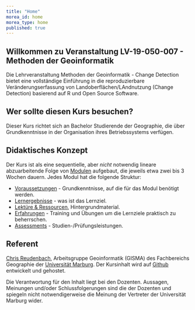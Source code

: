 ```yaml
---
title: "Home"
morea_id: home
morea_type: home
published: true
---
```


## Willkommen zu Veranstaltung LV-19-050-007 - Methoden der Geoinformatik


Die Lehrveranstaltung Methoden der Geoinformatik - Change Detection bietet eine vollständige Einführung in die reproduzierbare Veränderungserfassung von Landoberflächen/LAndnutzung (Change Detection) basierend auf R und Open Source Software. 

## Wer sollte diesen Kurs besuchen?

  Dieser Kurs richtet sich an Bachelor Studierende der Geographie, die über Grundkenntnisse in der Organisation ihres Betriebssystems verfügen.

## Didaktisches Konzept

Der Kurs ist als eine sequentielle, aber *nicht* notwendig lineare abzuarbeitende Folge von [Modulen](/LV-19-050-007/modules) aufgebaut, die jeweils etwa zwei bis 3 Wochen dauern. Jedes Modul hat die folgende Struktur:

  * [Voraussetzungen](/LV-19-050-007/Voraussetzungen) - Grundkenntnisse, auf die für das Modul benötigt werden.
  * [Lernergebnisse](/LV-19-050-007//outcomes) - was ist das Lernziel.
  * [Lektüre & Ressourcen](/LV-19-050-007/readings), Hintergrundmaterial.
  * [Erfahrungen](/LV-19-050-007/experiences) - Training und Übungen um die Lernziele praktisch zu beherrschen.
  * [Assessments](/LV-19-050-007/assessments) - Studien-/Prüfungsleistungen.

## Referent

[Chris Reudenbach](https://www.uni-marburg.de/de/fb19/fachbereich/staff/reudenbach), Arbeitsgruppe Geoinformatik (GISMA) des Fachbereichs Geographie der [Universität Marburg](https://www.uni-marburg.de/en). Der Kursinhalt wird auf [Github](https://github.com/gisma-courses/LV-19-050-007) entwickelt und gehostet.

Die Verantwortung für den Inhalt liegt bei den Dozenten. Aussagen, Meinungen und/oder Schlussfolgerungen sind die der Dozenten und spiegeln nicht notwendigerweise die Meinung der Vertreter der Universität Marburg wider.